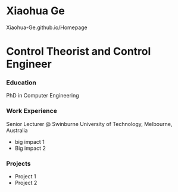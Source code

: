 # Xiaohua Ge
Xiaohua-Ge.github.io/Homepage
# Control Theorist and Control Engineer

### Education
PhD in Computer Engineering

### Work Experience
Senior Lecturer @ Swinburne University of Technology, Melbourne, Australia
- big impact 1
- Big impact 2

### Projects
- Project 1
- Project 2
